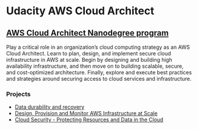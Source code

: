 # Udacity AWS Cloud Architect
## [AWS Cloud Architect Nanodegree program](https://www.udacity.com/course/aws-cloud-architect-nanodegree--nd063)

Play a critical role in an organization’s cloud computing strategy as an AWS Cloud Architect. Learn to plan, design, and implement secure cloud infrastructure in AWS at scale. Begin by designing and building high availability infrastructure, and then move on to building scalable, secure, and cost-optimized architecture. Finally, explore and execute best practices and strategies around securing access to cloud services and infrastructure.

### Projects

- [Data durability and recovery](./recoverability-In-aws)
- [Design, Provision and Monitor AWS Infrastructure at Scale](./design-provision-monitor-aws-Infra-at-scale)
- [Cloud Security - Protecting Resources and Data in the Cloud](./cloud-security-protecting-resources-data-cloud)